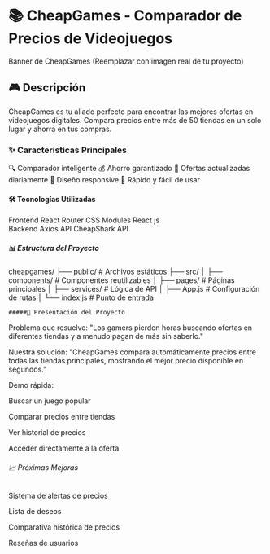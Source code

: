 # 📚 CheapGames - Comparador de Precios de Videojuegos
Banner de CheapGames
(Reemplazar con imagen real de tu proyecto)

 ## 🎮 Descripción
CheapGames es tu aliado perfecto para encontrar las mejores ofertas en videojuegos digitales. Compara precios entre más de 50 tiendas en un solo lugar y ahorra en tus compras.

 ### ✨ Características Principales

🔍 Comparador inteligente
💰 Ahorro garantizado
🔄 Ofertas actualizadas diariamente
📱 Diseño responsive
🚀 Rápido y fácil de usar

 #### 🛠 Tecnologías Utilizadas
Frontend  React Router CSS Modules	 React	 js  
Backend    Axios
API   CheapShark API

  #####  📊 Estructura del Proyecto
cheapgames/
├── public/            # Archivos estáticos
├── src/
│   ├── components/    # Componentes reutilizables
│   ├── pages/         # Páginas principales
│   ├── services/      # Lógica de API
│   ├── App.js         # Configuración de rutas
│   └── index.js       # Punto de entrada
   

    #####🌟 Presentación del Proyecto
Problema que resuelve:
"Los gamers pierden horas buscando ofertas en diferentes tiendas y a menudo pagan de más sin saberlo."

Nuestra solución:
"CheapGames compara automáticamente precios entre todas las tiendas principales, mostrando el mejor precio disponible en segundos."

Demo rápida:

Buscar un juego popular

Comparar precios entre tiendas

Ver historial de precios

Acceder directamente a la oferta
   ###### 📈 Próximas Mejoras
Sistema de alertas de precios

Lista de deseos

Comparativa histórica de precios

Reseñas de usuarios
	

